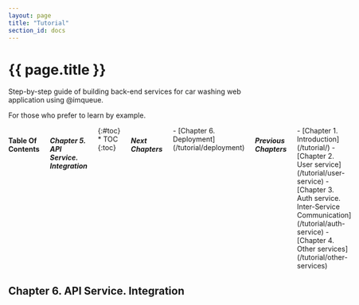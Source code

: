 ```yaml
---
layout: page
title: "Tutorial"
section_id: docs
---
```


<div class="content">
    <div class="special-title centered-text">
        <i class="icon-book goldenrod-text"></i>
        <h1>{{ page.title }}</h1>
        <p>
            Step-by-step guide of building back-end services for car washing
            web application using @imqueue.
        </p>
        <p>
         For those who prefer to learn by example.
        </p>
        <p class="shortline"></p>
        <div class="spacing"></div>
    </div>
</div>
<div class="large-3 columns right panel radius toc" markdown="1">
<h4>Table Of Contents</h4>
<h5>Chapter 5. API Service. Integration</h5>
{:#toc}
* TOC
{:toc}

<h5>Next Chapters</h5>
<div markdown="1">
 - [Chapter 6. Deployment](/tutorial/deployment)
</div>

<h5>Previous Chapters</h5>
<div markdown="1">
 - [Chapter 1. Introduction](/tutorial/)
 - [Chapter 2. User service](/tutorial/user-service)
 - [Chapter 3. Auth service. Inter-Service Communication](/tutorial/auth-service)
 - [Chapter 4. Other services](/tutorial/other-services)
</div>
</div>

<h2>Chapter 6. API Service. Integration</h2>

